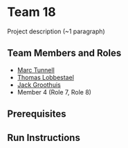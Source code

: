 # Team 18

Project description (~1 paragraph)

## Team Members and Roles

* [Marc Tunnell](https://github.com/tunnellm/CIS350-HW2-TUNNELL)
* [Thomas Lobbestael](https://github.com/lobb00/CIS350-HW2-Lobbestael)
* [Jack Groothuis](https://github.com/TheIinTeam/CIS350-HW2-Groothuis)
* Member 4 (Role 7, Role 8)

## Prerequisites

## Run Instructions
